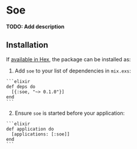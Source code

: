 # Soe

**TODO: Add description**

## Installation

If [available in Hex](https://hex.pm/docs/publish), the package can be installed as:

  1. Add `soe` to your list of dependencies in `mix.exs`:

    ```elixir
    def deps do
      [{:soe, "~> 0.1.0"}]
    end
    ```

  2. Ensure `soe` is started before your application:

    ```elixir
    def application do
      [applications: [:soe]]
    end
    ```

